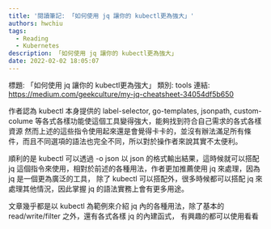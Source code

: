 ```yaml
---
title: '閱讀筆記: 「如何使用 jq 讓你的 kubectl更為強大」'
authors: hwchiu
tags:
  - Reading
  - Kubernetes
description: 「如何使用 jq 讓你的 kubectl更為強大」
date: 2022-02-02 18:05:07
---
```


標題: 「如何使用 jq 讓你的 kubectl更為強大」
類別: tools
連結: https://medium.com/geekculture/my-jq-cheatsheet-34054df5b650

作者認為 kubectl 本身提供的 label-selector, go-templates, jsonpath, custom-colume 等各式各樣功能使這個工具變得強大，能夠找到符合自己需求的各式各樣資源
然而上述的這些指令使用起來還是會覺得卡卡的，並沒有辦法滿足所有條件，而且不同選項的語法也完全不同，所以對於操作者來說其實不太便利。

順利的是 kubectl 可以透過 -o json 以 json 的格式輸出結果，這時候就可以搭配 jq 這個指令來使用，相對於前述的各種用法，作者更加推薦使用 jq 來處理，因為 jq 是一個更為廣泛的工具，
除了 kubectl 可以搭配外，很多時候都可以搭配 jq 來處理其他情況，因此掌握 jq 的語法實務上會有更多用途。

文章幾乎都是以 kubectl 為範例來介紹 jq 內的各種用法，除了基本的 read/write/filter 之外，還有各式各樣 jq 的內建函式，
有興趣的都可以使用看看

